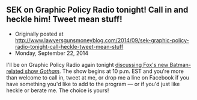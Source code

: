 ## SEK on Graphic Policy Radio tonight! Call in and heckle him! Tweet mean stuff!

 * Originally posted at http://www.lawyersgunsmoneyblog.com/2014/09/sek-graphic-policy-radio-tonight-call-heckle-tweet-mean-stuff
 * Monday, September 22, 2014

I'll be on Graphic Policy Radio again tonight [discussing Fox's new Batman-related show _Gotham_](http://graphicpolicy.com/2014/09/20/graphic-policy-radio-talks-gotham-with-guest-scott-kaufman/). The show begins at 10 p.m. EST and you're more than welcome to call in, tweet at me, or drop me a line on Facebook if you have something you'd like to add to the program — or if you'd just like heckle or berate me. The choice is yours!